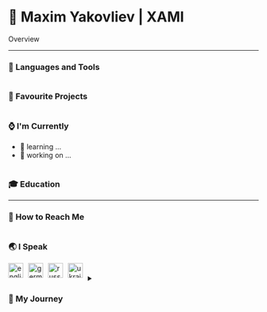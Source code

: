 # 🌌 Maxim Yakovliev | XAMI

Overview

---

### 💼 Languages and Tools

#

### 🔭 Favourite Projects

#

### ⌚ I'm Currently

- 🌱 learning ...
- 🔨 working on ...

#

### 🎓 Education

---

### 🐚 How to Reach Me

#

### 🌏 I Speak

<p align="left">
  <img align="left" width="30px" style="padding-right:10px; margin-right:0" alt="english flag" title="english language" src="https://github.com/csmoore/country-flag-icons/blob/master/country-flags-4x3-svg/us.svg" />
  <img align="left" width="30px" style="padding-right:10px; margin-right:0" alt="german flag" title="german language" src="https://github.com/csmoore/country-flag-icons/blob/master/country-flags-4x3-svg/de.svg" />
  <img align="left" width="30px" style="padding-right:10px; margin-right:0" alt="russian flag" title="russian language" src="https://github.com/csmoore/country-flag-icons/blob/master/country-flags-4x3-svg/ru.svg" />
  <img align="left" width="30px" style="padding-right:10px; margin-right:0" alt="ukrainian flag" title="ukrainian language" src="https://github.com/csmoore/country-flag-icons/blob/master/country-flags-4x3-svg/ua.svg" />
</p>

#

<details>
  <summary><h3>🚠 My Journey</h3></summary>
</details>
